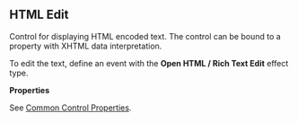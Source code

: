 ## HTML Edit

Control for displaying HTML encoded text. The control can be bound to a property with XHTML data interpretation.

To edit the text, define an event with the **Open HTML / Rich Text Edit** effect type.

**Properties**

See [Common Control Properties](../common-control-properties.md).